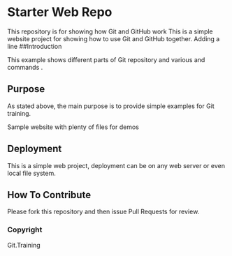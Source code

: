 # Starter Web Repo

This repository is for showing how Git and GitHub work
This is a simple website project for showing how to use Git and GitHub together.
Adding a line
##Introduction

This example shows different parts of Git repository and various and commands .

## Purpose

As stated above, the main purpose is to provide simple examples for Git training.

Sample website with plenty of files for demos

## Deployment

This is a simple web project, deployment can be on any web server or even local file system.

## How To Contribute

Please fork this repository and then issue Pull Requests for review.

### Copyright

Git.Training